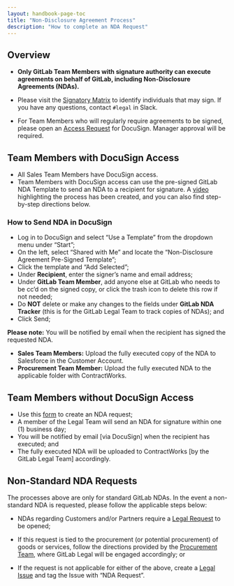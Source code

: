 ```yaml
---
layout: handbook-page-toc
title: "Non-Disclosure Agreement Process"
description: "How to complete an NDA Request"
---
```


## Overview


- **Only GitLab Team Members with signature authority can execute agreements on behalf of GitLab, including Non-Disclosure Agreements (NDAs).** 

- Please visit the [Signatory Matrix](https://about.gitlab.com/handbook/finance/authorization-matrix/#authorization-matrix) to identify individuals that may sign. If you have any questions, contact `#legal` in Slack. 

- For Team Members who will regularly require agreements to be signed, please open an [Access Request](https://about.gitlab.com/handbook/business-technology/team-member-enablement/onboarding-access-requests/access-requests/) for DocuSign. Manager approval will be required.


## Team Members with DocuSign Access
- All Sales Team Members have DocuSign access. 
- Team Members with DocuSign access can use the pre-signed GitLab NDA Template to send an NDA to a recipient for signature. A [video](https://youtu.be/DaOggzBcb0U) highlighting the process has been created, and you can also find step-by-step directions below.

### How to Send NDA in DocuSign
- Log in to DocuSign and select “Use a Template” from the dropdown menu under “Start”;
- On the left, select “Shared with Me” and locate the “Non-Disclosure Agreement Pre-Signed Template”; 
- Click the template and “Add Selected”;
- Under **Recipient**, enter the signer’s name and email address;
- Under **GitLab Team Member**, add anyone else at GitLab who needs to be cc’d on the signed copy, or click the trash icon to delete this row if not needed;
- Do **NOT**  delete or make any changes to the fields under **GitLab NDA Tracker** (this is for the GitLab Legal Team to track copies of NDAs); and
- Click Send;

**Please note:** You will be notified by email when the recipient has signed the requested NDA.
- **Sales Team Members:** Upload the fully executed copy of the NDA to Salesforce in the Customer Account.
- **Procurement Team Member:** Upload the fully executed NDA to the applicable folder with ContractWorks. 


## Team Members without DocuSign Access
- Use this [form](https://docs.google.com/forms/d/e/1FAIpQLSe5mzsAaj8lAeMPUorceNIE-0EkHFn-Bs2cdzWU3lca2ICDAw/viewform?usp=sf_link) to create an NDA request;
- A member of the Legal Team will send an NDA for signature within one (1) business day;
- You will be notified by email [via DocuSign] when the recipient has executed; and
- The fully executed NDA will be uploaded to ContractWorks [by the GitLab Legal Team] accordingly. 


## Non-Standard NDA Requests

The processes above are only for standard GitLab NDAs. In the event a non-standard NDA is requested, please follow the applicable steps below:

- NDAs regarding Customers and/or Partners require a [Legal Request](https://about.gitlab.com/handbook/legal/customer-negotiations/#how-to-reach-legal) to be opened;

- If this request is tied to the procurement (or potential procurement) of goods or services, follow the directions provided by the [Procurement Team](https://about.gitlab.com/handbook/finance/procurement/), where GitLab Legal will be engaged accordingly; or
 
- If the request is not applicable for either of the above, create a [Legal Issue](https://gitlab.com/gitlab-com/legal-and-compliance) and tag the Issue with “NDA Request”. 
